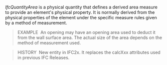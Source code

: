 ﻿_IfcQuantityArea_ is a physical quantity that defines a derived area measure to provide an element's physical property. It is normally derived from the physical properties of the element under the specific measure rules given by a method of measurement.

> EXAMPLE&nbsp; An opening may have an opening area used to deduct it from the wall surface area. The actual size of the area depends on the method of measurement used.

> HISTORY&nbsp; New entity in IFC2x. It replaces the calcXxx attributes used in previous IFC Releases.